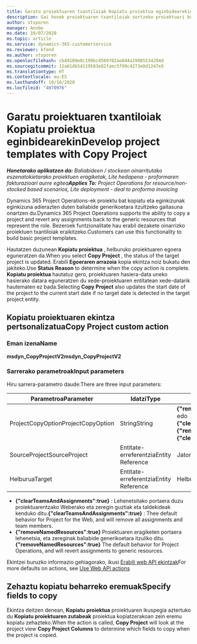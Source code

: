 ```yaml
---
title: Garatu proiektuaren txantiloiak Kopiatu proiektua eginbidearekin
description: Gai honek proiektuaren txantiloiak sortzeko proiektuari buruzko informazioa eskaintzen du Kopiatu proiektua ekintza pertsonalizatua erabiliz.
author: stsporen
manager: Annbe
ms.date: 10/07/2020
ms.topic: article
ms.service: dynamics-365-customerservice
ms.reviewer: kfend
ms.author: stsporen
ms.openlocfilehash: cb49109e8c199bc4569702ae844a19985534294d
ms.sourcegitcommit: 11a61db54119503e82faec5f99c4273e8d1247e5
ms.translationtype: HT
ms.contentlocale: eu-ES
ms.lasthandoff: 10/16/2020
ms.locfileid: "4070976"
---
```

# <a name="develop-project-templates-with-copy-project"></a><span data-ttu-id="7a766-103">Garatu proiektuaren txantiloiak Kopiatu proiektua eginbidearekin</span><span class="sxs-lookup"><span data-stu-id="7a766-103">Develop project templates with Copy Project</span></span>

<span data-ttu-id="7a766-104">_**Honetarako aplikatzen da:** Baliabideen / stockean oinarritutako eszenatokietarako proiektuen eragiketak, Lite hedapena - proformaren fakturazioari aurre egitea_</span><span class="sxs-lookup"><span data-stu-id="7a766-104">_**Applies To:** Project Operations for resource/non-stocked based scenarios, Lite deployment - deal to proforma invoicing_</span></span>

<span data-ttu-id="7a766-105">Dynamics 365 Project Operations-ek proiektu bat kopiatu eta eginkizunak eginkizuna adierazten duten baliabide generikoetara itzultzeko gaitasuna onartzen du.</span><span class="sxs-lookup"><span data-stu-id="7a766-105">Dynamics 365 Project Operations supports the ability to copy a project and revert any assignments back to the generic resources that represent the role.</span></span> <span data-ttu-id="7a766-106">Bezeroek funtzionalitate hau erabil dezakete oinarrizko proiektuen txantiloiak eraikitzeko.</span><span class="sxs-lookup"><span data-stu-id="7a766-106">Customers can use this functionality to build basic project templates.</span></span>

<span data-ttu-id="7a766-107">Hautatzen duzunean **Kopiatu proiektua** , helburuko proiektuaren egoera eguneratzen da.</span><span class="sxs-lookup"><span data-stu-id="7a766-107">When you select **Copy Project** , the status of the target project is updated.</span></span> <span data-ttu-id="7a766-108">Erabili **Egoeraren arrazoia** kopia ekintza noiz bukatu den jakiteko.</span><span class="sxs-lookup"><span data-stu-id="7a766-108">Use **Status Reason** to determine when the copy action is complete.</span></span> <span data-ttu-id="7a766-109">**Kopiatu proiektua** hautatuz gero, proiektuaren hasiera-data uneko hasierako datara eguneratzen du xede-proiektuaren entitatean xede-datarik hautematen ez bada.</span><span class="sxs-lookup"><span data-stu-id="7a766-109">Selecting **Copy Project** also updates the start date of the project to the current start date if no target date is detected in the target project entity.</span></span>

## <a name="copy-project-custom-action"></a><span data-ttu-id="7a766-110">Kopiatu proiektuaren ekintza pertsonalizatua</span><span class="sxs-lookup"><span data-stu-id="7a766-110">Copy Project custom action</span></span> 

### <a name="name"></a><span data-ttu-id="7a766-111">Eman izena</span><span class="sxs-lookup"><span data-stu-id="7a766-111">Name</span></span> 

<span data-ttu-id="7a766-112">**msdyn_CopyProjectV2**</span><span class="sxs-lookup"><span data-stu-id="7a766-112">**msdyn_CopyProjectV2**</span></span>

### <a name="input-parameters"></a><span data-ttu-id="7a766-113">Sarrerako parametroak</span><span class="sxs-lookup"><span data-stu-id="7a766-113">Input parameters</span></span>
<span data-ttu-id="7a766-114">Hiru sarrera-parametro daude:</span><span class="sxs-lookup"><span data-stu-id="7a766-114">There are three input parameters:</span></span>

| <span data-ttu-id="7a766-115">Parametroa</span><span class="sxs-lookup"><span data-stu-id="7a766-115">Parameter</span></span>          | <span data-ttu-id="7a766-116">Idatzi</span><span class="sxs-lookup"><span data-stu-id="7a766-116">Type</span></span>   | <span data-ttu-id="7a766-117">Balioak</span><span class="sxs-lookup"><span data-stu-id="7a766-117">Values</span></span>                                                   | 
|--------------------|--------|----------------------------------------------------------|
| <span data-ttu-id="7a766-118">ProjectCopyOption</span><span class="sxs-lookup"><span data-stu-id="7a766-118">ProjectCopyOption</span></span>  | <span data-ttu-id="7a766-119">String</span><span class="sxs-lookup"><span data-stu-id="7a766-119">String</span></span> | <span data-ttu-id="7a766-120">**{"removeNamedResources":true}** edo **{"clearTeamsAndAssignments":true}**</span><span class="sxs-lookup"><span data-stu-id="7a766-120">**{"removeNamedResources":true}** or **{"clearTeamsAndAssignments":true}**</span></span> |
| <span data-ttu-id="7a766-121">SourceProject</span><span class="sxs-lookup"><span data-stu-id="7a766-121">SourceProject</span></span>      | <span data-ttu-id="7a766-122">Entitate-erreferentzia</span><span class="sxs-lookup"><span data-stu-id="7a766-122">Entity Reference</span></span> | <span data-ttu-id="7a766-123">Jatorriko proiektua</span><span class="sxs-lookup"><span data-stu-id="7a766-123">Source Project</span></span> |
| <span data-ttu-id="7a766-124">Helburua</span><span class="sxs-lookup"><span data-stu-id="7a766-124">Target</span></span>             | <span data-ttu-id="7a766-125">Entitate-erreferentzia</span><span class="sxs-lookup"><span data-stu-id="7a766-125">Entity Reference</span></span> | <span data-ttu-id="7a766-126">Helburu Proiektua</span><span class="sxs-lookup"><span data-stu-id="7a766-126">Target Project</span></span> |


- <span data-ttu-id="7a766-127">**{"clearTeamsAndAssignments":true}** : Lehenetsitako portaera duzu proiektuarentzako Weberako eta zeregin guztiak eta taldekideak kenduko ditu.</span><span class="sxs-lookup"><span data-stu-id="7a766-127">**{"clearTeamsAndAssignments":true}** : Thee default behavior for Project for the Web, and will remove all assignments and team members.</span></span>
- <span data-ttu-id="7a766-128">**{"removeNamedResources":true}** Proiektuaren eragiketen portaera lehenetsia, eta zereginak baliabide generikoetara itzuliko ditu.</span><span class="sxs-lookup"><span data-stu-id="7a766-128">**{"removeNamedResources":true}** The default behavior for Project Operations, and will revert assignments to generic resources.</span></span>

<span data-ttu-id="7a766-129">Ekintzei buruzko informazio gehiagorako, ikusi [Erabili web API ekintzak](https://docs.microsoft.com/powerapps/developer/common-data-service/webapi/use-web-api-actions)</span><span class="sxs-lookup"><span data-stu-id="7a766-129">For more defaults on actions, see [Use Web API actions](https://docs.microsoft.com/powerapps/developer/common-data-service/webapi/use-web-api-actions)</span></span>

## <a name="specify-fields-to-copy"></a><span data-ttu-id="7a766-130">Zehaztu kopiatu beharreko eremuak</span><span class="sxs-lookup"><span data-stu-id="7a766-130">Specify fields to copy</span></span> 
<span data-ttu-id="7a766-131">Ekintza deitzen denean, **Kopiatu proiektua** proiektuaren ikuspegia aztertuko du **Kopiatu proiektuaren zutabeak** proiektua kopiatzerakoan zein eremu kopiatu zehazteko.</span><span class="sxs-lookup"><span data-stu-id="7a766-131">When the action is called, **Copy Project** will look at the project view **Copy Project Columns** to determine which fields to copy when the project is copied.</span></span>
